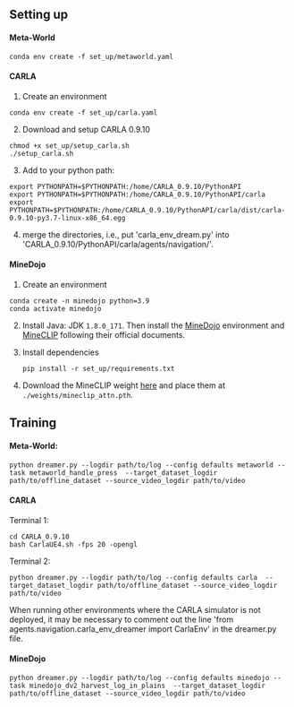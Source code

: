 ## Setting up

#### Meta-World
```
conda env create -f set_up/metaworld.yaml
```

#### CARLA

1. Create an environment
```
conda env create -f set_up/carla.yaml
```

2. Download and setup CARLA 0.9.10
```
chmod +x set_up/setup_carla.sh
./setup_carla.sh
```

3. Add to your python path:
```
export PYTHONPATH=$PYTHONPATH:/home/CARLA_0.9.10/PythonAPI
export PYTHONPATH=$PYTHONPATH:/home/CARLA_0.9.10/PythonAPI/carla
export PYTHONPATH=$PYTHONPATH:/home/CARLA_0.9.10/PythonAPI/carla/dist/carla-0.9.10-py3.7-linux-x86_64.egg
```
4. merge the directories, i.e., put 'carla_env_dream.py' into 'CARLA_0.9.10/PythonAPI/carla/agents/navigation/'.

#### MineDojo

1. Create an environment
```
conda create -n minedojo python=3.9
conda activate minedojo 
```

2. Install Java: JDK `1.8.0_171`. Then install the [MineDojo](https://github.com/MineDojo/MineDojo) environment and [MineCLIP](https://github.com/MineDojo/MineCLIP) following their official documents. 

3. Install dependencies
    ```
    pip install -r set_up/requirements.txt
    ```

4. Download the MineCLIP weight [here](https://drive.google.com/file/d/1uaZM1ZLBz2dZWcn85rZmjP7LV6Sg5PZW/view?usp=sharing) and place them at `./weights/mineclip_attn.pth`.

## Training

#### Meta-World:

```
python dreamer.py --logdir path/to/log --config defaults metaworld --task metaworld_handle_press  --target_dataset_logdir path/to/offline_dataset --source_video_logdir path/to/video 
```

#### CARLA

Terminal 1:
```
cd CARLA_0.9.10
bash CarlaUE4.sh -fps 20 -opengl
```

Terminal 2:
```
python dreamer.py --logdir path/to/log --config defaults carla  --target_dataset_logdir path/to/offline_dataset --source_video_logdir path/to/video 
```

When running other environments where the CARLA simulator is not deployed, it may be necessary to comment out the line 'from agents.navigation.carla_env_dreamer import CarlaEnv' in the dreamer.py file.

#### MineDojo

```
python dreamer.py --logdir path/to/log --config defaults minedojo --task minedojo_dv2_harvest_log_in_plains  --target_dataset_logdir path/to/offline_dataset --source_video_logdir path/to/video 
```
